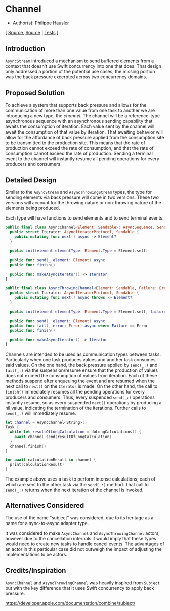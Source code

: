 # Channel

* Author(s): [Philippe Hausler](https://github.com/phausler)

[
[Source](https://github.com/apple/swift-async-algorithms/blob/main/Sources/AsyncAlgorithms/AsyncChannel.swift),
[Source](https://github.com/apple/swift-async-algorithms/blob/main/Sources/AsyncAlgorithms/AsyncThrowingChannel.swift) |
[Tests](https://github.com/apple/swift-async-algorithms/blob/main/Tests/AsyncAlgorithmsTests/TestChannel.swift)
]

## Introduction

`AsyncStream` introduced a mechanism to send buffered elements from a context that doesn't use Swift concurrency into one that does. That design only addressed a portion of the potential use cases; the missing portion was the back pressure excerpted across two concurrency domains. 

## Proposed Solution

To achieve a system that supports back pressure and allows for the communication of more than one value from one task to another we are introducing a new type, the _channel_. The channel will be a reference-type asynchronous sequence with an asynchronous sending capability that awaits the consumption of iteration. Each value sent by the channel will await the consumption of that value by iteration. That awaiting behavior will allow for the affordance of back pressure applied from the consumption site to be transmitted to the production site. This means that the rate of production cannot exceed the rate of consumption, and that the rate of consumption cannot exceed the rate of production. Sending a terminal event to the channel will instantly resume all pending operations for every producers and consumers.

## Detailed Design

Similar to the `AsyncStream` and `AsyncThrowingStream` types, the type for sending elements via back pressure will come in two versions. These two versions will account for the throwing nature or non-throwing nature of the elements being produced. 

Each type will have functions to send elements and to send terminal events. 

```swift
public final class AsyncChannel<Element: Sendable>: AsyncSequence, Sendable {
  public struct Iterator: AsyncIteratorProtocol, Sendable {
    public mutating func next() async -> Element?
  }
  
  public init(element elementType: Element.Type = Element.self)
  
  public func send(_ element: Element) async
  public func finish()
  
  public func makeAsyncIterator() -> Iterator
}

public final class AsyncThrowingChannel<Element: Sendable, Failure: Error>: AsyncSequence, Sendable {
  public struct Iterator: AsyncIteratorProtocol, Sendable {
    public mutating func next() async throws -> Element?
  }
  
  public init(element elementType: Element.Type = Element.self, failure failureType: Failure.Type = Failure.self)
  
  public func send(_ element: Element) async
  public func fail(_ error: Error) async where Failure == Error
  public func finish()
  
  public func makeAsyncIterator() -> Iterator
}
```

Channels are intended to be used as communication types between tasks. Particularly when one task produces values and another task consumes said values. On the one hand, the back pressure applied by `send(_:)` and `fail(_:)` via the suspension/resume ensure that the production of values does not exceed the consumption of values from iteration. Each of these methods suspend after enqueuing the event and are resumed when the next call to `next()` on the `Iterator` is made. On the other hand, the call to `finish()` immediately resumes all the pending operations for every producers and consumers. Thus, every suspended `send(_:)` operations instantly resume, so as every suspended `next()` operations by producing a nil value, indicating the termination of the iterations. Further calls to `send(_:)` will immediately resume.

```swift
let channel = AsyncChannel<String>()
Task {
  while let resultOfLongCalculation = doLongCalculations() {
    await channel.send(resultOfLongCalculation)
  }
  channel.finish()
}

for await calculationResult in channel {
  print(calculationResult)
}
```

The example above uses a task to perform intense calculations; each of which are sent to the other task via the `send(_:)` method. That call to `send(_:)` returns when the next iteration of the channel is invoked. 

## Alternatives Considered

The use of the name "subject" was considered, due to its heritage as a name for a sync-to-async adapter type.

It was considered to make `AsyncChannel` and `AsyncThrowingChannel` actors, however due to the cancellation internals it would imply that these types would need to create new tasks to handle cancel events. The advantages of an actor in this particular case did not outweigh the impact of adjusting the implementations to be actors.

## Credits/Inspiration

`AsyncChannel` and `AsyncThrowingChannel` was heavily inspired from `Subject` but with the key difference that it uses Swift concurrency to apply back pressure.

https://developer.apple.com/documentation/combine/subject/
